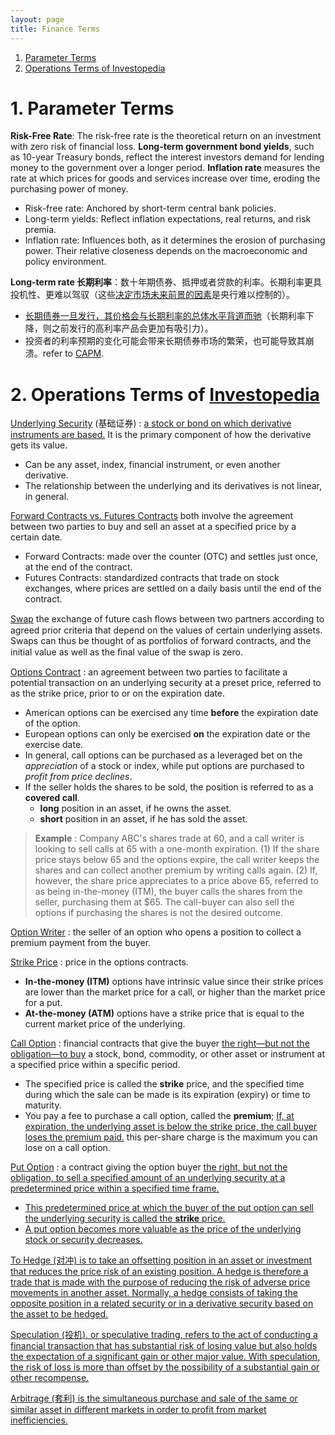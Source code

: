 ```yaml
---
layout: page
title: Finance Terms
---
```


1. [Parameter Terms](#l1)
2. [Operations Terms of Investopedia](#l2)

<a name="l1"></a>
# 1. Parameter Terms

**Risk-Free Rate**: The risk-free rate is the theoretical return on an investment with zero risk of financial loss.
**Long-term government bond yields**, such as 10-year Treasury bonds, reflect the interest investors demand for lending money to the government over a longer period.
**Inflation rate** measures the rate at which prices for goods and services increase over time, eroding the purchasing power of money.
* Risk-free rate: Anchored by short-term central bank policies.
* Long-term yields: Reflect inflation expectations, real returns, and risk premia.
* Inflation rate: Influences both, as it determines the erosion of purchasing power. Their relative closeness depends on the macroeconomic and policy environment.

**Long-term rate 长期利率**：数十年期债券、抵押或者贷款的利率。长期利率更具投机性、更难以驾驭（这些<u>决定市场未来前景的因素</u>是央行难以控制的）。
* <u>长期债券一旦发行，其价格会与长期利率的总体水平背道而驰</u>（长期利率下降，则之前发行的高利率产品会更加有吸引力）。
* 投资者的利率预期的变化可能会带来长期债券市场的繁荣，也可能导致其崩溃。refer to [CAPM](/Study/MBA/account/03corpfin/#l3).

<a name="l2"></a>
# 2. Operations Terms of [Investopedia](https://www.investopedia.com/)

[Underlying Security](https://www.investopedia.com/terms/u/underlying-security.asp) (基础证券) : <u>a stock or bond on which derivative instruments are based.</u> It is the primary component of how the derivative gets its value.
* Can be any asset, index, financial instrument, or even another derivative.
* The relationship between the underlying and its derivatives is not linear, in general.

[Forward Contracts vs. Futures Contracts](https://www.investopedia.com/ask/answers/06/forwardsandfutures.asp) both involve the agreement between two parties to buy and sell an asset at a specified price by a certain date.
* Forward Contracts: made over the counter (OTC) and settles just once, at the end of the contract.
* Futures Contracts: standardized contracts that trade on stock exchanges, where prices are settled on a daily basis until the end of the contract.

[Swap](https://www.investopedia.com/terms/s/swap.asp) the exchange of future cash ﬂows between two partners according to agreed prior criteria that depend on the values of certain underlying assets. Swaps can thus be thought of as portfolios of forward contracts, and the initial value as well as the ﬁnal value of the swap is zero.

[Options Contract](https://www.investopedia.com/terms/o/optionscontract.asp) : an agreement between two parties to facilitate a potential transaction on an underlying security at a preset price, referred to as the strike price, prior to or on the expiration date.
* American options can be exercised any time **before** the expiration date of the option.
* European options can only be exercised **on** the expiration date or the exercise date.
* In general, call options can be purchased as a leveraged bet on the *appreciation* of a stock or index, while put options are purchased to *profit from price declines*.
* If the seller holds the shares to be sold, the position is referred to as a **covered call**.
  * **long** position in an asset, if he owns the asset.
  * **short** position in an asset, if he has sold the asset.

> **Example** : Company ABC's shares trade at 60, and a call writer is looking to sell calls at 65 with a one-month expiration. (1) If the share price stays below 65 and the options expire, the call writer keeps the shares and can collect another premium by writing calls again. (2) If, however, the share price appreciates to a price above 65, referred to as being in-the-money (ITM), the buyer calls the shares from the seller, purchasing them at $65. The call-buyer can also sell the options if purchasing the shares is not the desired outcome.

[Option Writer](https://www.investopedia.com/terms/w/writer.asp) : the seller of an option who opens a position to collect a premium payment from the buyer.

[Strike Price](https://www.investopedia.com/terms/s/strikeprice.asp) : price in the options contracts.
* **In-the-money (ITM)** options have intrinsic value since their strike prices are lower than the market price for a call, or higher than the market price for a put.
* **At-the-money (ATM)** options have a strike price that is equal to the current market price of the underlying.

[Call Option](https://www.investopedia.com/terms/c/calloption.asp) : financial contracts that give the buyer <u>the right—but not the obligation—to buy</u> a stock, bond, commodity, or other asset or instrument at a specified price within a specific period.
* The specified price is called the **strike** price, and the specified time during which the sale can be made is its expiration (expiry) or time to maturity.
* You pay a fee to purchase a call option, called the **premium**; <u>If, at expiration, the underlying asset is below the strike price, the call buyer loses the premium paid.</u> this per-share charge is the maximum you can lose on a call option.

[Put Option](https://www.investopedia.com/terms/p/putoption.asp) : a contract giving the option buyer <u>the right, but not the obligation, to sell<u> a specified amount of an underlying security at a predetermined price within a specified time frame.
* This predetermined price at which the buyer of the put option can sell the underlying security is called the **strike** price.
* A put option becomes more valuable as the price of the underlying stock or security decreases.

To [Hedge](https://www.investopedia.com/terms/h/hedge.asp) (对冲) is to <u>take an offsetting position</u> in an asset or investment that reduces the price risk of an existing position. A hedge is therefore a trade that is made with the purpose of reducing the risk of adverse price movements in another asset. Normally, a hedge consists of taking the opposite position in a related security or in a derivative security based on the asset to be hedged.

[Speculation](https://www.investopedia.com/terms/s/speculation.asp) (投机), or speculative trading, refers to the act of conducting a financial transaction that has substantial risk of losing value but also holds the expectation of a significant gain or other major value. With speculation, the risk of loss is more than offset by the possibility of a substantial gain or other recompense.

[Arbitrage](https://www.investopedia.com/terms/a/arbitrage.asp) (套利) is the simultaneous purchase and sale of the same or similar asset in different markets in order to profit from <u>market inefficiencies.</u>
